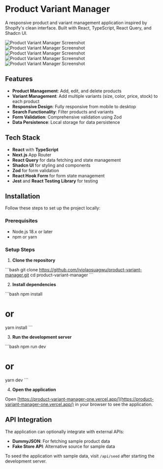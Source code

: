 # Product Variant Manager

A responsive product and variant management application inspired by Shopify's clean interface. Built with React, TypeScript, React Query, and Shadcn UI.

![Product Variant Manager Screenshot](https://res.cloudinary.com/iyiola/image/upload/v1746843374/Screenshot_2025-05-10_at_03.15.53_pgnkop.png)
![Product Variant Manager Screenshot](https://res.cloudinary.com/iyiola/image/upload/v1746843371/Screenshot_2025-05-10_at_03.01.43_vtwvci.png)
![Product Variant Manager Screenshot](https://res.cloudinary.com/iyiola/image/upload/v1746843374/Screenshot_2025-05-10_at_03.00.47_aumxom.png)
![Product Variant Manager Screenshot](https://res.cloudinary.com/iyiola/image/upload/v1746843374/Screenshot_2025-05-10_at_03.02.11_jec5cw.png)
![Product Variant Manager Screenshot](https://res.cloudinary.com/iyiola/image/upload/v1746843373/Screenshot_2025-05-10_at_03.04.58_x5mekl.png)

## Features

-   **Product Management**: Add, edit, and delete products
-   **Variant Management**: Add multiple variants (size, color, price, stock) to each product
-   **Responsive Design**: Fully responsive from mobile to desktop
-   **Search Functionality**: Filter products and variants
-   **Form Validation**: Comprehensive validation using Zod
-   **Data Persistence**: Local storage for data persistence

## Tech Stack

-   **React** with **TypeScript**
-   **Next.js** App Router
-   **React Query** for data fetching and state management
-   **Shadcn UI** for styling and components
-   **Zod** for form validation
-   **React Hook Form** for form state management
-   **Jest** and **React Testing Library** for testing

## Installation

Follow these steps to set up the project locally:

### Prerequisites

-   Node.js 18.x or later
-   npm or yarn

### Setup Steps

1. **Clone the repository**

\`\`\`bash
git clone https://github.com/iyiolaosuagwu/product-variant-manager.git
cd product-variant-manager
\`\`\`

2. **Install dependencies**

\`\`\`bash
npm install

# or

yarn install
\`\`\`

3. **Run the development server**

\`\`\`bash
npm run dev

# or

yarn dev
\`\`\`

4. **Open the application**

Open [https://product-variant-manager-one.vercel.app/](https://product-variant-manager-one.vercel.app/) in your browser to see the application.

## API Integration

The application can optionally integrate with external APIs:

-   **DummyJSON**: For fetching sample product data
-   **Fake Store API**: Alternative source for sample data

To seed the application with sample data, visit `/api/seed` after starting the development server.
